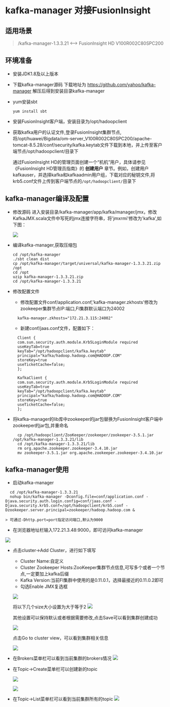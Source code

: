 # kafka-manager 对接FusionInsight

## 适用场景

>/kafka-manager-1.3.3.21 <--> FusionInsight HD V100R002C80SPC200

## 环境准备
  * 安装JDK1.8及以上版本

  * 下载kafka-manager源码
    下载地址为 https://github.com/yahoo/kafka-manager
    解压后得到安装目录kafka-manager

  * yum安装sbt
      ```
      yum install sbt
      ```
  * 安装FusionInsight客户端，安装目录为/opt/hadoopclient

  * 获取kafka用户的认证文件,登录FusionInsight集群节点,将/opt/huawei/Bigdata/om-server_V100R002C80SPC200/apache-tomcat-8.5.28/conf/security/kafka.keytab文件下载到本地，并上传至客户端节点/opt/hadoopclient/目录下

    通过FusionInsight HD的管理页面创建一个“机机”用户，具体请参见《FusionInsight HD管理员指南》的 **创建用户** 章节。例如，创建用户kafkauser，并选择kafka和kafkaadmin用户组，下载对应的秘钥文件,将krb5.conf文件上传到客户端节点的`/opt/hadoopclient/`目录下

## kafka-manager编译及配置

  * 修改源码
    进入安装目录/kafka-manager/app/kafka/manager/jmx，修改KafkaJMX.scala文件中写死的jmx连接字符串，将'jmxrmi'修改为'kafka',如下图：

    ![](assets/Using_kafka-manager_with_FusionInsight_HD_C80SPC200/001.png)

  * 编译kafka-manager,获取压缩包
      ```
      cd /opt/kafka-manager
      ./sbt clean dist
      cp /opt/kafka-manager/target/universal/kafka-manager-1.3.3.21.zip /opt
      cd /opt
      uzip kafka-manager-1.3.3.21.zip
      cd /opt/kafka-manager-1.3.3.21      
      ```
  * 修改配置文件
    - 修改配置文件conf/application.conf,'kafka-manager.zkhosts'修改为zookeeper集群节点IP:端口,FI集群默认端口为24002
    ```
      kafka-manager.zkhosts="172.21.3.115:24002"
    ```
    - 新建conf/jaas.conf文件，配置如下：
    ```
      Client {
      com.sun.security.auth.module.Krb5LoginModule required
      useKeyTab=true
      keyTab="/opt/hadoopclient/kafka.keytab"
      principal="kafka/hadoop.hadoop.com@HADOOP.COM"
      storeKey=true
      useTicketCache=false;
      };

      KafkaClient {
      com.sun.security.auth.module.Krb5LoginModule required
      useKeyTab=true
      keyTab="/opt/hadoopclient/kafka.keytab"
      principal="kafka/hadoop.hadoop.com@HADOOP.COM"
      storeKey=true
      useTicketCache=false;
      };
    ```

  * 将kafka-manager的lib库中zookeeper的jar包替换为FusionInsight客户端中zookeeper的jar包,并重命名
    ```
      cp /opt/hadoopclient/ZooKeeper/zookeeper/zookeeper-3.5.1.jar /opt/kafka-manager-1.3.3.21/lib
      cd /opt/kafka-manager-1.3.3.21/lib
      rm org.apache.zookeeper.zookeeper-3.4.10.jar
      mv zookeeper-3.5.1.jar org.apache.zookeeper.zookeeper-3.4.10.jar
    ```

## kafka-manager使用
  * 启动kafka-manager
  ```
    cd /opt/kafka-manager-1.3.3.21
    nohup bin/kafka-manager -Dconfig.file=conf/application.conf -Djava.security.auth.login.config=conf/jaas.conf -Djava.security.krb5.conf=/opt/hadoopclient/krb5.conf -Dzookeeper.server.principal=zookeeper/hadoop.hadoop.com &
  ```
    > 可通过-Dhttp.port=port指定访问端口,默认为9000

  * 在浏览器地址栏输入172.21.3.48:9000，即可访问kafka-manager

  ![](assets/Using_kafka-manager_with_FusionInsight_HD_C80SPC200/002.png)

  * 点击cluster->Add Cluster，进行如下填写
    - Cluster Name:自定义
    - Cluster Zookeeper Hosts:ZooKeeper集群节点信息,可写多个或者一个节点,一定要加上kafka后缀
    - Kafka Version:当前FI集群中使用的是0.11.0.1，选择最接近的0.11.0.2即可
    - 勾选Enable JMX复选框

    ![](assets/Using_kafka-manager_with_FusionInsight_HD_C80SPC200/003.png)

    将以下几个size大小设置为大于等于2
    ![](assets/Using_kafka-manager_with_FusionInsight_HD_C80SPC200/004.png)

    其他设置可以保持默认或者根据需要修改,点击Save可以看到集群创建成功

    ![](assets/Using_kafka-manager_with_FusionInsight_HD_C80SPC200/005.png)

    点击Go to cluster view，可以看到集群相关信息

    ![](assets/Using_kafka-manager_with_FusionInsight_HD_C80SPC200/006.png)

 * 在Brokers菜单栏可以看到当前集群的brokers情况
    ![](assets/Using_kafka-manager_with_FusionInsight_HD_C80SPC200/007.png)

 * 在Topic->Create菜单栏可以创建新的topic

    ![](assets/Using_kafka-manager_with_FusionInsight_HD_C80SPC200/008.png)

    ![](assets/Using_kafka-manager_with_FusionInsight_HD_C80SPC200/009.png)

 * 在Topic->List菜单栏可以看到当前集群所有的topic
    ![](assets/Using_kafka-manager_with_FusionInsight_HD_C80SPC200/010.png)
